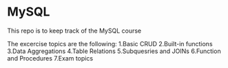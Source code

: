 # MySQL
This repo is to keep track of the MySQL course

The excercise topics are the following:
1.Basic CRUD
2.Built-in functions
3.Data Aggregations
4.Table Relations
5.Subquesries and JOINs
6.Function and Procedures
7.Exam topics
